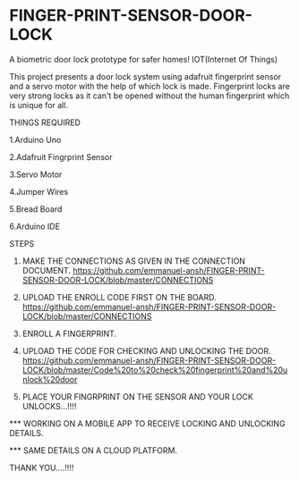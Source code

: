 # FINGER-PRINT-SENSOR-DOOR-LOCK
 A biometric door lock prototype for safer homes! IOT(Internet Of Things)

This project presents a door lock system using adafruit fingerprint sensor and a servo motor with the help of which lock is made.
Fingerprint locks are very strong locks as it can't be opened without the human fingerprint which is unique for all.

THINGS REQUIRED 

1.Arduino Uno

2.Adafruit Fingrprint Sensor

3.Servo Motor

4.Jumper Wires

5.Bread Board

6.Arduino IDE


STEPS

1. MAKE THE CONNECTIONS AS GIVEN IN THE CONNECTION DOCUMENT.
https://github.com/emmanuel-ansh/FINGER-PRINT-SENSOR-DOOR-LOCK/blob/master/CONNECTIONS

2. UPLOAD THE ENROLL CODE FIRST ON THE BOARD.
https://github.com/emmanuel-ansh/FINGER-PRINT-SENSOR-DOOR-LOCK/blob/master/CONNECTIONS

3. ENROLL A FINGERPRINT.

4. UPLOAD THE CODE FOR CHECKING AND UNLOCKING THE DOOR.
https://github.com/emmanuel-ansh/FINGER-PRINT-SENSOR-DOOR-LOCK/blob/master/Code%20to%20check%20fingerprint%20and%20unlock%20door

5. PLACE YOUR FINGRPRINT ON THE SENSOR AND YOUR LOCK UNLOCKS...!!!!




*** WORKING ON A MOBILE APP TO RECEIVE LOCKING AND UNLOCKING DETAILS.

*** SAME DETAILS ON A CLOUD PLATFORM.

THANK YOU....!!!!
